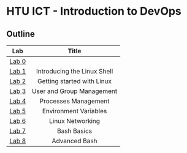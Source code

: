 # HTU ICT - Introduction to DevOps

## Outline

| Lab                            |            Title            |
| ------------------------------ | :-------------------------: |
| [Lab 0](./labs/lab0/)          |                             |
| [Lab 1](./labs/lab1/)          | Introducing the Linux Shell |
| [Lab 2](./labs/lab2/)          | Getting started with Linux  |
| [Lab 3](./labs/lab3/)          |  User and Group Management  |
| [Lab 4](./labs/lab4/)          |    Processes Management     |
| [Lab 5](./labs/lab5/)          |    Environment Variables    |
| [Lab 6](./labs/lab6/)          |      Linux Networking       |
| [Lab 7](./labs/lab7/)          |         Bash Basics         |
| [Lab 8](./labs/lab8/README.md) |        Advanced Bash        |

